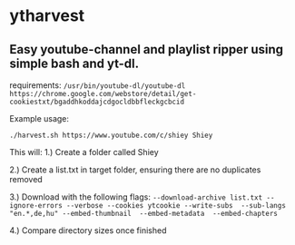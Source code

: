 # ytharvest

## Easy youtube-channel and playlist ripper using simple bash and yt-dl.

requirements: 
```/usr/bin/youtube-dl/youtube-dl```
```https://chrome.google.com/webstore/detail/get-cookiestxt/bgaddhkoddajcdgocldbbfleckgcbcid```

Example usage:

```./harvest.sh https://www.youtube.com/c/shiey Shiey```

This will:
1.) Create a folder called Shiey

2.) Create a list.txt in target folder, ensuring there are no duplicates removed

3.) Download with the following flags: ```--download-archive list.txt --ignore-errors --verbose --cookies ytcookie --write-subs  --sub-langs "en.*,de,hu" --embed-thumbnail  --embed-metadata  --embed-chapters```

4.) Compare directory sizes once finished
